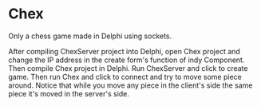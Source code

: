# Chex
Only a chess game made in Delphi using sockets.

After compiling ChexServer project into Delphi, open Chex project and change the IP address in 
the create form's function of indy Component. Then compile Chex project in Delphi. 
Run ChexServer and click to create game. Then run Chex and click to connect and try to move some 
piece around. Notice that while you move any piece in the client's side the same piece it's moved
in the server's side. 
